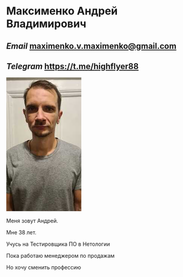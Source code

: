# Максименко Андрей Владимирович


## _Email_  maximenko.v.maximenko@gmail.com 

## _Telegram_ https://t.me/highflyer88  


![ ](https://github.com/8highflyer8/Github-pages/blob/main/img/200-356.jpeg?raw=true)

Меня зовут Андрей.

Мне 38 лет.

Учусь на Тестировщика ПО в Нетологии

Пока работаю менеджером по продажам

Но хочу сменить профессию